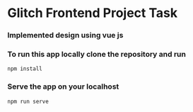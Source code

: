 # Glitch Frontend Project Task

### Implemented design using vue js

### To run this app locally clone the repository and run

```
npm install
```

### Serve the app on your localhost

```
npm run serve
```
